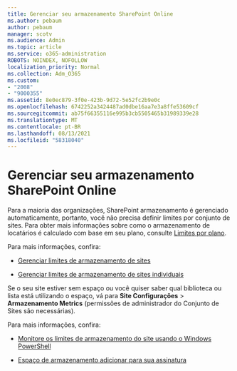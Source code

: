 ```yaml
---
title: Gerenciar seu armazenamento SharePoint Online
ms.author: pebaum
author: pebaum
manager: scotv
ms.audience: Admin
ms.topic: article
ms.service: o365-administration
ROBOTS: NOINDEX, NOFOLLOW
localization_priority: Normal
ms.collection: Adm_O365
ms.custom:
- "2008"
- "9000355"
ms.assetid: 8e0ec879-3f0e-423b-9d72-5e52fc2b9e0c
ms.openlocfilehash: 6742252a3424487ad0dbe16aa7e3a8ffe53609cf
ms.sourcegitcommit: ab75f66355116e995b3cb5505465b31989339e28
ms.translationtype: MT
ms.contentlocale: pt-BR
ms.lasthandoff: 08/13/2021
ms.locfileid: "58318040"
---
```

# <a name="manage-your-sharepoint-online-storage"></a>Gerenciar seu armazenamento SharePoint Online

Para a maioria das organizações, SharePoint armazenamento é gerenciado automaticamente, portanto, você não precisa definir limites por conjunto de sites. Para obter mais informações sobre como o armazenamento de locatários é calculado com base em seu plano, consulte [Limites por plano](https://docs.microsoft.com/office365/servicedescriptions/sharepoint-online-service-description/sharepoint-online-limits?redirectedfrom=MSDN#limits-by-plan).

Para mais informações, confira:

- [Gerenciar limites de armazenamento de sites](https://docs.microsoft.com/sharepoint/manage-site-collection-storage-limits)

- [Gerenciar limites de armazenamento de sites individuais](https://docs.microsoft.com/sharepoint/manage-site-collection-storage-limits#manage-individual-site-storage-limits)

Se o seu site estiver sem espaço ou você quiser saber qual biblioteca ou lista está utilizando o espaço, vá para **Site Configurações**  >  **Armazenamento Metrics** (permissões de administrador do Conjunto de Sites são necessárias).

Para mais informações, confira:

- [Monitore os limites de armazenamento do site usando o Windows PowerShell](https://docs.microsoft.com/sharepoint/manage-site-collection-storage-limits#monitor-site-storage-limits-by-using-powershell)

- [Espaço de armazenamento adicionar para sua assinatura](https://docs.microsoft.com/microsoft-365/commerce/add-storage-space) 
  